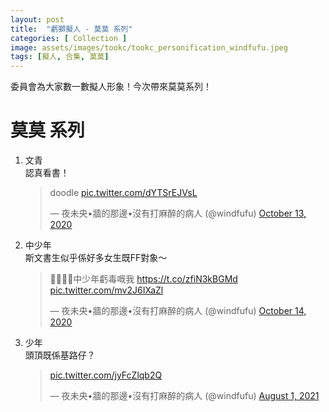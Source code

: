 ```yaml
---
layout: post
title:  "虧獅擬人 - 莫莫 系列"
categories: [ Collection ]
image: assets/images/tookc/tookc_personification_windfufu.jpeg
tags: [擬人, 合集, 莫莫]
---
```

委員會為大家數一數擬人形象！今次帶來莫莫系列！

# 莫莫 系列
<ol>
<li>文青<br>
認真看書！
<blockquote class="twitter-tweet"><p lang="en" dir="ltr">doodle <a href="https://t.co/dYTSrEJVsL">pic.twitter.com/dYTSrEJVsL</a></p>&mdash; 夜未央•牆的那邊•沒有打麻醉的病人 (@windfufu) <a href="https://twitter.com/windfufu/status/1316026056390795271?ref_src=twsrc%5Etfw">October 13, 2020</a></blockquote> <script async src="https://platform.twitter.com/widgets.js" charset="utf-8"></script>
</li>

<li>中少年<br>
斯文書生似乎係好多女生既FF對象～
<blockquote class="twitter-tweet"><p lang="zh" dir="ltr">🥺🥺🥺🥺中少年虧毒嘅我 <a href="https://t.co/zfiN3kBGMd">https://t.co/zfiN3kBGMd</a> <a href="https://t.co/mv2J6IXaZl">pic.twitter.com/mv2J6IXaZl</a></p>&mdash; 夜未央•牆的那邊•沒有打麻醉的病人 (@windfufu) <a href="https://twitter.com/windfufu/status/1316405352397631493?ref_src=twsrc%5Etfw">October 14, 2020</a></blockquote> <script async src="https://platform.twitter.com/widgets.js" charset="utf-8"></script>
</li>


<li>少年<br>
頭頂既係基路仔？
<blockquote class="twitter-tweet"><p lang="zxx" dir="ltr"><a href="https://t.co/jyFcZlqb2Q">pic.twitter.com/jyFcZlqb2Q</a></p>&mdash; 夜未央•牆的那邊•沒有打麻醉的病人 (@windfufu) <a href="https://twitter.com/windfufu/status/1421796306696105985?ref_src=twsrc%5Etfw">August 1, 2021</a></blockquote> <script async src="https://platform.twitter.com/widgets.js" charset="utf-8"></script>
</li>
</ol>